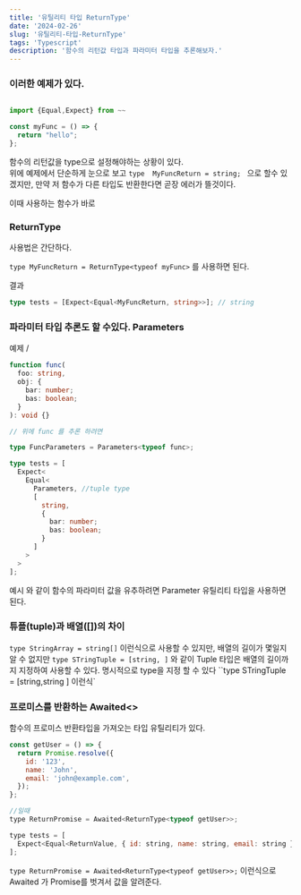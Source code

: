 ```yaml
---
title: '유틸리티 타입 ReturnType'
date: '2024-02-26'
slug: '유틸리티-타입-ReturnType'
tags: 'Typescript'
description: '함수의 리턴값 타입과 파라미터 타입을 추론해보자.'
---
```


### 이러한 예제가 있다.

```ts

import {Equal,Expect} from ~~

const myFunc = () => {
  return "hello";
};

```

함수의 리턴값을 type으로 설정해야하는 상황이 있다.  
위에 예제에서 단순하게
눈으로 보고 `type  MyFuncReturn = string; ` 으로 할수 있겠지만, 만약 저 함수가 다른 타입도 반환한다면 곧장 에러가 뜰것이다.

이때 사용하는 함수가 바로

### ReturnType

사용법은 간단하다.

`type MyFuncReturn = ReturnType<typeof myFunc>` 를 사용하면 된다.

결과

```ts
type tests = [Expect<Equal<MyFuncReturn, string>>]; // string
```

### 파라미터 타입 추론도 할 수있다. Parameters

예제 /

```ts
function func(
  foo: string,
  obj: {
    bar: number;
    bas: boolean;
  }
): void {}

// 위에 func 를 추론 하려면

type FuncParameters = Parameters<typeof func>;

type tests = [
  Expect<
    Equal<
      Parameters, //tuple type
      [
        string,
        {
          bar: number;
          bas: boolean;
        }
      ]
    >
  >
];
```

예시 와 같이 함수의 파라미터 값을 유추하려면 Parameter 유틸리티 타입을 사용하면 된다.

### 튜플(tuple)과 배열([])의 차이

`type StringArray = string[]` 이런식으로 사용할 수 있지만, 배열의 길이가 몇일지 알 수 없지만
`type STringTuple = [string, ]` 와 같이 Tuple 타입은 배열의 길이까지 지정하여 사용할 수 있다. 명시적으로 type을 지정 할 수 있다 ``type STringTuple = [string,string ] 이런식`

### 프로미스를 반환하는 Awaited<>

함수의 프로미스 반환타입을 가져오는 타입 유틸리티가 있다.

```js
const getUser = () => {
  return Promise.resolve({
    id: '123',
    name: 'John',
    email: 'john@example.com',
  });
};

//일때
type ReturnPromise = Awaited<ReturnType<typeof getUser>>;

type tests = [
  Expect<Equal<ReturnValue, { id: string, name: string, email: string }>>
];
```

`type ReturnPromise = Awaited<ReturnType<typeof getUser>>;` 이런식으로 Awaited 가 Promise를 벗겨서 값을 알려준다.
